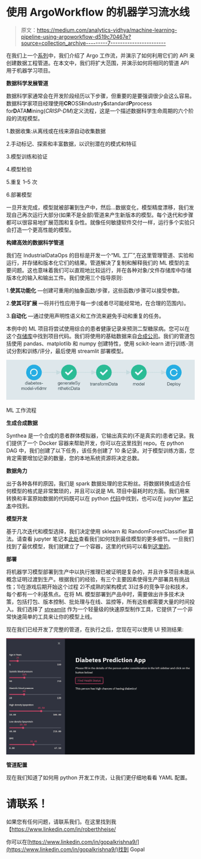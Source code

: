 # 使用 ArgoWorkflow 的机器学习流水线

> 原文：<https://medium.com/analytics-vidhya/machine-learning-pipeline-using-argoworkflow-d519c70467e?source=collection_archive---------7----------------------->

在我们上一个[系列](/me/stats/post/1e1fd8c03939?source=main_stats_page)中，我们介绍了 Argo 工作流，并演示了如何利用它们的 API 来创建数据工程管道。在本文中，我们将扩大范围，并演示如何将相同的管道 API 用于机器学习项目。

**数据科学发展管道**

数据科学家通常会在开发阶段经历以下步骤，但重要的是要强调很少会这么容易。数据科学家项目经理使用**CR**OSS**I**industry**S**standard**P**process for**D**ATA**M**ining(*CRISP-DM*)定义流程，这是一个描述数据科学生命周期的六个阶段的流程模型。

1.数据收集:从离线或在线来源自动收集数据

2.手动标记、探索和丰富数据，以识别潜在的模式和特征

3.模型训练和验证

4.模型检验

5.重复 1–5 次

6.部署模型

一旦开发完成，模型就被部署到生产中，然后…数据变化，模型精度漂移，我们发现自己再次运行大部分(如果不是全部)管道来产生新版本的模型。每个迭代和步骤都可以很容易地扩展范围和复杂性。就像任何敏捷软件交付一样，运行多个实验只会打造一个更高性能的模型。

**构建高效的数据科学管道**

我们在 IndustrialDataOps 的目标是开发一个“ML 工厂”,在这里管理管道、实验和运行，并存储和版本化它们的结果。管道解决了复制和解释我们的 ML 模型的主要问题。这也意味着我们可以直观地比较运行，并在各种对象/文件存储库中存储版本化的输入和输出工件。我们使用三个指导原则:

1.**使其功能化** —创建可重用的抽象函数/步骤，这些函数/步骤可以接受参数。

2.**使其可扩展** —将并行性应用于每一步(或者尽可能经常地，在合理的范围内)。

3.**自动化** —通过使用声明性语义和工作流来避免手动和重复的任务。

本例中的 ML 项目将尝试使用综合的患者健康记录来预测二型糖尿病。您可以在这个[存储库](https://github.com/IndustrialDataops/Diabetic_ML_Argo_WorkFlow)中找到项目代码。我们将使用的基础数据来自[合成公司](https://github.com/synthetichealth/synthea)。我们的管道包括使用 pandas、matplotlib 和 numpy 创建特性，使用 scikit-learn 进行训练-测试分割和训练/评分，最后使用 streamlit 部署模型。

![](img/8c9d2e5fb4edf3b16b11c3e8cf1f6022.png)

ML 工作流程

**生成合成数据**

Synthea 是一个合成的患者群体模拟器，它输出真实的(不是真实的)患者记录。我们提供了一个 Docker 容器来帮助开发，你可以在这里找到 repo。在 python DAG 中，我们创建了以下任务，该任务创建了 10 条记录。对于模型训练方面，您肯定需要增加记录的数量，您的本地系统资源将决定总数。

**数据角力**

出于各种各样的原因，我们是 spark 数据处理的忠实粉丝。将数据转换成适合任何模型的格式是非常繁琐的，并且可以说是 ML 项目中最耗时的方面。我们用来转换和丰富原始数据的代码既可以在 python [代码](https://github.com/IndustrialDataops/Diabetic_ML_Argo_WorkFlow/blob/main/FeatureExtract/transformData.py)中找到，也可以在 jupyter [笔记本](https://github.com/IndustrialDataops/Diabetes-prediction/blob/master/datapreprocessing.ipynb)中找到。

**模型开发**

基于几次迭代和模型选择，我们决定使用 sklearn 和 RandomForestClassifier 算法。请查看 jupyter 笔记本[此处](https://github.com/IndustrialDataops/Diabetes-prediction/blob/master/diabete_rf.ipynb)查看我们如何找到最佳模型的更多细节。一旦我们找到了最优模型，我们就建立了一个容器，这里的代码可以看到[这里的](https://github.com/IndustrialDataops/Diabetic_ML_Argo_WorkFlow/blob/main/Model/Model.py)。

**部署**

将机器学习模型部署到生产中以执行推理已被证明是复杂的，并且许多项目未能从概念证明过渡到生产。根据我们的经验，有三个主要因素使得生产部署具有挑战性；1)在游戏后期开始这个过程 2)不成熟的架构模式 3)过多的竞争平台和技术，每个都有一个利基焦点。在将 ML 模型部署到产品中时，需要做出许多技术决策，包括打包、版本控制、批处理与在线、监控等，所有这些都需要大量的时间投入。我们选择了 [streamlit](https://streamlit.io/) 作为一个轻量级的快速原型制作工具，它提供了一个非常快速简单的工具来让你的模型上线。

现在我们已经开发了完整的管道，在执行之后，您现在可以使用 UI 预测结果:

![](img/d0f2d2448e96756d5617268e047bfaae.png)

**管道配置**

现在我们知道了如何用 python 开发工作流，让我们更仔细地看看 YAML 配置。

# 请联系！

如果您有任何问题，请联系我们。在这里找到我【https://www.linkedin.com/in/roberthheise/ 

你可以在[https://www.linkedin.com/in/gopalkrishna9/](https://www.linkedin.com/in/gopalkrishna9/)找到 Gopal
